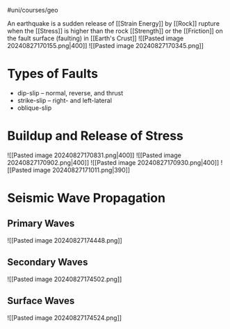 #uni/courses/geo 

An earthquake is a sudden release of [[Strain Energy]] by [[Rock]] rupture when the [[Stress]] is higher than the rock [[Strength]] or the [[Friction]] on the fault surface (faulting) in [[Earth's Crust]]
![[Pasted image 20240827170155.png|400]]
![[Pasted image 20240827170345.png]]

# Types of Faults

- dip-slip – normal, reverse, and thrust
- strike-slip – right- and left-lateral
- oblique-slip

# Buildup and Release of Stress

![[Pasted image 20240827170831.png|400]]
![[Pasted image 20240827170902.png|400]]
![[Pasted image 20240827170930.png|400]]
![[Pasted image 20240827171011.png|390]]

# Seismic Wave Propagation

## Primary Waves

![[Pasted image 20240827174448.png]]

## Secondary Waves

![[Pasted image 20240827174502.png]]

## Surface Waves

![[Pasted image 20240827174524.png]]